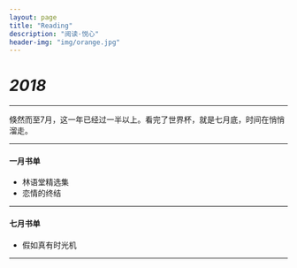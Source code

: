 ```yaml
---
layout: page
title: "Reading"
description: "阅读·悦心"
header-img: "img/orange.jpg"
---
```


# *2018*
---

倏然而至7月，这一年已经过一半以上。看完了世界杯，就是七月底，时间在悄悄溜走。


---

#### 一月书单

* 林语堂精选集 
* 恋情的终结


---

#### 七月书单 

* 假如真有时光机


---


